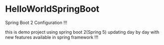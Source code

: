 # HelloWorldSpringBoot
Spring Boot 2 Configuration !!!

this is demo project using spring boot 2(Spring 5)
updating day by day with new features available in spring framework !!!
